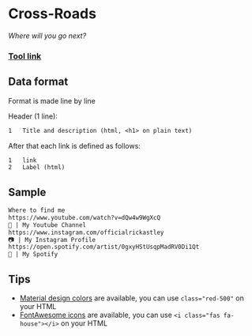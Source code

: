 # Cross-Roads
*Where will you go next?*

### [Tool link](https://clement-gouin.github.io/cross-roads/)

## Data format

Format is made line by line

Header (1 line):
```txt
1   Title and description (html, <h1> on plain text)
```

After that each link is defined as follows:
```txt
1   link
2   Label (html)
```

## Sample

```txt
Where to find me
https://www.youtube.com/watch?v=dQw4w9WgXcQ
🎥 | My Youtube Channel
https://www.instagram.com/officialrickastley
📷 | My Instagram Profile
https://open.spotify.com/artist/0gxyHStUsqpMadRV0Di1Qt
🎵 | My Spotify
```

## Tips

* [Material design colors](https://materialui.co/colors/) are available, you can use `class="red-500"` on your HTML
* [FontAwesome icons](https://fontawesome.com/search?ic=free) are available, you can use `<i class="fas fa-house"></i>` on your HTML